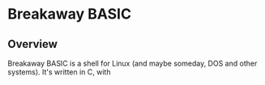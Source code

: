 # Breakaway BASIC

## Overview
Breakaway BASIC is a shell for Linux (and maybe someday, DOS and other systems).  It's written in C, with

